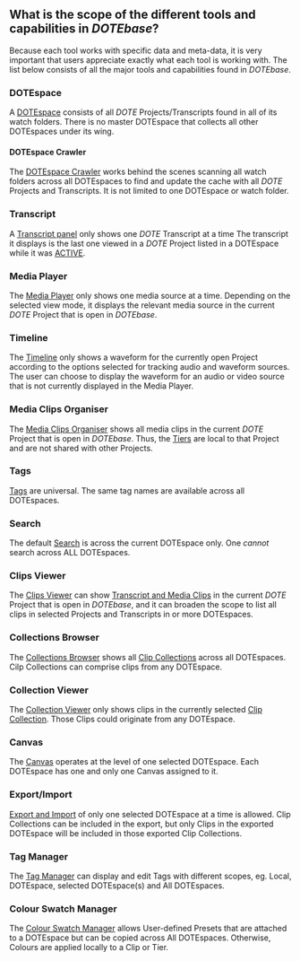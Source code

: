 ## What is the scope of the different tools and capabilities in _DOTEbase_?

Because each tool works with specific data and meta-data, it is very important that users appreciate exactly what each tool is working with.
The list below consists of all the major tools and capabilities found in _DOTEbase_.

### DOTEspace

A [DOTEspace](dotespace.md) consists of all _DOTE_ Projects/Transcripts found in all of its watch folders.
There is no master DOTEspace that collects all other DOTEspaces under its wing.

#### DOTEspace Crawler

The [DOTEspace Crawler](dotespace.md) works behind the scenes scanning all watch folders across all DOTEspaces to find and update the cache with all _DOTE_ Projects and Transcripts.
It is not limited to one DOTEspace or watch folder.

### Transcript

A [Transcript panel](transcript.md) only shows one _DOTE_ Transcript at a time
The transcript it displays is the last one viewed in a _DOTE_ Project listed in a DOTEspace while it was [ACTIVE](glossary.md#active-transcript).

### Media Player

The [Media Player](media-player.md) only shows one media source at a time.
Depending on the selected view mode, it displays the relevant media source in the current _DOTE_ Project that is open in _DOTEbase_.

### Timeline

The [Timeline](timeline.md) only shows a waveform for the currently open Project according to the options selected for tracking audio and waveform sources.
The user can choose to display the waveform for an audio or video source that is not currently displayed in the Media Player.

### Media Clips Organiser

The [Media Clips Organiser](media-clips-organiser.md) shows all media clips in the current _DOTE_ Project that is open in _DOTEbase_.
Thus, the [Tiers](glossary.md#tier) are local to that Project and are not shared with other Projects.

### Tags

[Tags](glossary.md#tag) are universal.
The same tag names are available across all DOTEspaces.

### Search

The default [Search](search.md) is across the current DOTEspace only.
One _cannot_ search across ALL DOTEspaces.

### Clips Viewer

The [Clips Viewer](clips-viewer.md) can show [Transcript and Media Clips](clips.md) in the current _DOTE_ Project that is open in _DOTEbase_, and it can broaden the scope to list all clips in selected Projects and Transcripts in or more DOTEspaces.

### Collections Browser

The [Collections Browser](collections-browser.md) shows all [Clip Collections](clip-collections.md) across all DOTEspaces.
Cilp Collections can comprise clips from any DOTEspace.

### Collection Viewer

The [Collection Viewer](collection-viewer.md) only shows clips in the currently selected [Clip Collection](clip-collections.md).
Those Clips could originate from any DOTEspace.

### Canvas

The [Canvas](canvas.md) operates at the level of one selected DOTEspace.
Each DOTEspace has one and only one Canvas assigned to it.

### Export/Import

[Export and Import](export.md) of only one selected DOTEspace at a time is allowed.
Clip Collections can be included in the export, but only Clips in the exported DOTEspace will be included in those exported Clip Collections.

### Tag Manager

The [Tag Manager](tags.md#tag-manager) can display and edit Tags with different scopes, eg. Local, DOTEspace, selected DOTEspace(s) and All DOTEspaces.

### Colour Swatch Manager

The [Colour Swatch Manager](colour-manager.md) allows User-defined Presets that are attached to a DOTEspace but can be copied across All DOTEspaces.
Otherwise, Colours are applied locally to a Clip or Tier.
